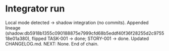 # Integrator run
Local mode detected → shadow integration (no commits).
Appended lineage (shadow:db5918b1355c090188875e7999cfd68b5eddf40f36f28255d2c975518e01a380), flipped TASK-001 → done; STORY-001 → done.
Updated CHANGELOG.md.
NEXT: None. End of chain.
